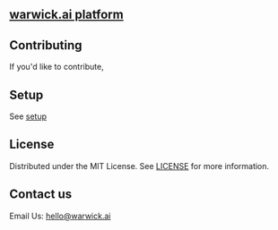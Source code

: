 ## [warwick.ai platform](https://www.warwick.ai)

## Contributing

If you'd like to contribute, 

## Setup 

See [setup](setup.md)



## License

Distributed under the MIT License. See [LICENSE](https://github.com/minimal-ui-kit/minimal.free/blob/main/LICENSE.md) for more information.

## Contact us

Email Us: hello@warwick.ai
